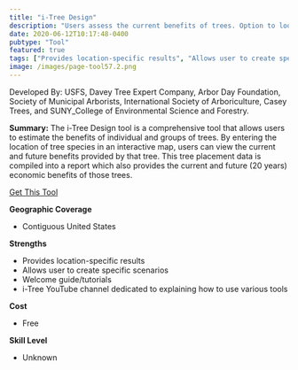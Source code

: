 ```yaml
---
title: "i-Tree Design"
description: "Users assess the current benefits of trees. Option to look at data for the current year, in 100 years, and then as combined benefits over the next 10 years."
date: 2020-06-12T10:17:48-0400
pubtype: "Tool"
featured: true
tags: ["Provides location-specific results", "Allows user to create specific scenarios", "Welcome guide/tutorials", "i-Tree YouTube channel dedicated to explaining how to use various tools"]
image: /images/page-tool57.2.png
---
```

Developed By: USFS, Davey Tree Expert Company, Arbor Day Foundation, Society of Municipal Arborists, International Society of Arboriculture, Casey Trees, and SUNY_College of Environmental Science and Forestry.

**Summary:** The i-Tree Design tool is a comprehensive tool that allows users to estimate the benefits of individual and groups of trees. By entering the location of tree species in an interactive map, users can view the current and future benefits provided by that tree. This tree placement data is compiled into a report which also provides the current and future (20 years) economic benefits of those trees.

<a href="https://design.itreetools.org/" target="_blank">Get This Tool</a>

__**Geographic Coverage**__
- Contiguous United States

__**Strengths**__
-  Provides location-specific results
-   Allows user to create specific scenarios
-   Welcome guide/tutorials
-   i-Tree YouTube channel dedicated to explaining how to use various tools

__**Cost**__
- Free

__**Skill Level**__
- Unknown
